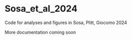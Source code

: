 # Sosa_et_al_2024
Code for analyses and figures in Sosa, Plitt, Giocomo 2024

More documentation coming soon
